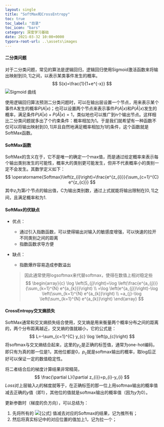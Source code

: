 ```yaml
---
layout: single
title: "SoftMax和CrossEntropy"
toc: true
toc_label: "目录"
toc_icon: "bars"
category: 深度学习基础
date: 2021-03-32 10:00+0000
typora-root-url: ..\assets\images
---
```


#### 二分类问题

对于二分类问题，常见的算法是逻辑回归，逻辑回归使用Sigmoid激活函数来将输出映射到$[0,1]$之间，以表示某类事件发生的概率。
$$
S(x)=\frac{1}{1+e^{-x}}
$$
![Sigmoid 曲线](/format,f_auto)

使用逻辑回归算法预测二分类问题时，可以在输出层设置一个节点，用来表示某个事件A发生的概率$P(A|x)$；也可以设置两个节点来表示事件$P(A|x)$和$P(\bar{A}|x)$发生的概率，满足条件$P(A|x)+P(\bar{A}|x)=1$，类似地也可以推广到n个输出节点。这样相比二分类问题就多出了个约束条件：概率相加为1。于是我们就希望有一种函数不仅可以将输出映射到$[0,1]$并且自然地满足概率相加为1的条件，这个函数就是SoftMax函数。



#### SoftMax函数

SoftMax的含义在于，它不是唯一的确定一个max值，而是通过给定概率来表示每个输出类别发生的可能性，概率大的类别更可能发生，但并不代表概率小的类别一定不会发生。其数学定义如下：
$$
\operatorname{Softmax}\left(z_{i}\right)=\frac{e^{z_{i}}}{\sum_{c=1}^{C} e^{z_{c}}}
$$
其中$z_i$为第$i$个节点的输出值，C为输出类别数，通过上式就能将输出限制在$[0,1]$之间，且满足概率和为1.

#### SoftMax的优缺点

- 优点：
  - 通过引入指数函数，可以使得输出对输入的敏感度增强，可以快速的拉开不同类别之间的距离
  - 指数函数求导方便
- 缺点：
  
  - 指数爆炸容易造成参数溢出
  
  > 因此通常使用logsoftmax来代替softmax，使得在数值上相对稳定些
  > $$
  > \begin{array}{c}
  > \log \left(S_{j}\right)=\log \left(\frac{e^{a_{j}}}{\sum_{k=1}^{N} e^{a_{k}}}\right) \\
  > =\log \left(e^{a_{j}}\right)-\log \left(\sum_{k=1}^{N} e^{a_{k}}\right) \\
  > =a_{j}-\log \left(\sum_{k=1}^{N} e^{a_{k}}\right)
  > \end{array}
  > $$

#### CrossEntropy交叉熵损失

SoftMax通常和交叉熵损失结合使用，交叉熵是用来衡量两个概率分布之间的距离的，两个分布距离越近，交叉熵的值就越小，它的公式是：
$$
L=-\sum_{c=1}^{C} y_{c} \log \left(p_{c}\right)
$$
将softmax与交叉熵结合起来，这里的$y_c$是正确的标签值，通常为one-hot编码，即只有为真的那一位是1，其他位都是0，$p_c$就是softmax输出的概率，取log后正好可以保证一定的数值稳定性。

将二者结合后的梯度计算结果非常精简，
$$
\frac{\partial L}{\partial z_{i}}=p_{i}-y_{i}
$$
$Loss$对上层输入$z_i$的梯度就等于，在正确标签的那一位上用softmax输出的概率值减去正确的$y$值（即1），其他位的值就是softmax输出的概率值（因为$y$为0）。

更新参数时（梯度的负方向），可以总结为：

1. 先将所有的 ![[公式]](https://www.zhihu.com/equation?tex=z) 值减去对应的Softmax的结果，记为推所有；
2. 然后将真实标记中的对应位置的值加上1，记为拉一个；